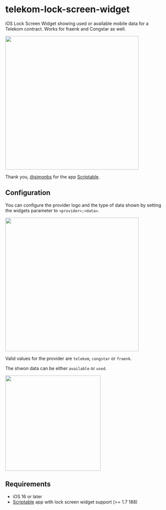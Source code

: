 # telekom-lock-screen-widget
iOS Lock Screen Widget showing used or available mobile data for a Telekom contract. Works for fraenk and Congstar as well.

<img src="https://user-images.githubusercontent.com/8177259/190778770-99cf36cf-da15-40c2-b546-4be85fdac0e2.jpg" width="420"/>

Thank you, [@simonbs](https://twitter.com/simonbs) for the app [Scriptable](https://scriptable.app).

## Configuration

You can configure the provider logo and the type of data shown by setting the widgets parameter to `<provider>;<data>`.

<img src="https://user-images.githubusercontent.com/8177259/190785111-eb4a5b0c-8043-4a1e-91ef-cc666de048ea.jpg" width="420"/>

Valid values for the provider are `telekom`, `congstar` or `fraenk`.


The shwon data can be either `available` or `used`.


<img src="https://user-images.githubusercontent.com/8177259/190780754-2706e50d-1f7f-4cb0-bf29-cb60c8239f8d.jpg" width="300"/>


## Requirements

- iOS 16 or later
- [Scriptable](https://apps.apple.com/us/app/scriptable/id1405459188) app with lock screen widget support (>= 1.7 188)

